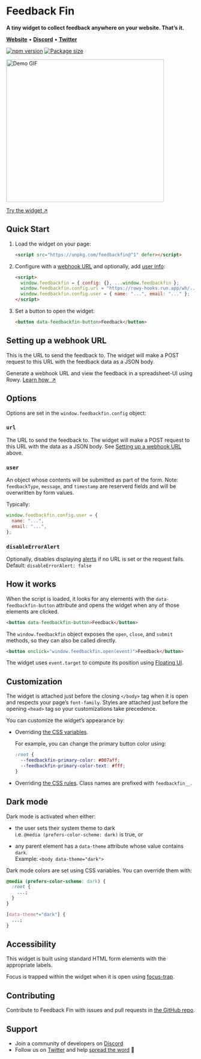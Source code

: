 # Feedback Fin

**A tiny widget to collect feedback anywhere on your website. That’s it.**

<p>
    <a target="_blank" rel="noopener" href="http://www.feedbackfin.com"><b>Website</b></a> •
    <a target="_blank" rel="noopener" href="https://discord.gg/fjBugmvzZP"><b>Discord</b></a> • 
    <a target="_blank" rel="noopener" href="https://twitter.com/rowyio"><b>Twitter</b></a>
</p>

[![npm version](https://badgen.net/npm/v/feedbackfin)](https://www.npmjs.com/package/feedbackfin)
[![Package size](https://badgen.net/bundlephobia/minzip/feedbackfin)](https://bundlephobia.com/result?p=feedbackfin)

<a href="https://feedbackfin.com" target="_blank" rel="noopener">
  <img src="https://user-images.githubusercontent.com/27017118/160980505-edf2c161-730d-4ba1-9ae2-2a0a01454954.gif" width="420" height="380" alt="Demo GIF" />
</a>

[Try the widget&nbsp;&UpperRightArrow;](https://feedbackfin.com)

## Quick Start

1. Load the widget on your page:

   ```html
   <script src="https://unpkg.com/feedbackfin@^1" defer></script>
   ```

2. Configure with a
   [webhook URL](https://github.com/rowyio/feedbackfin/edit/main/README.md#setting-up-a-webhook-url)
   and optionally, add
   [user info](https://github.com/rowyio/feedbackfin/edit/main/README.md#user):

   ```html
   <script>
     window.feedbackfin = { config: {}, ...window.feedbackfin };
     window.feedbackfin.config.url = "https://rowy-hooks.run.app/wh/...";
     window.feedbackfin.config.user = { name: "...", email: "..." };
   </script>
   ```

3. Set a button to open the widget:
   ```html
   <button data-feedbackfin-button>Feedback</button>
   ```

## Setting up a webhook URL

This is the URL to send the feedback to. The widget will make a POST request to
this URL with the feedback data as a JSON body.

Generate a webhook URL and view the feedback in a spreadsheet-UI using Rowy.
[Learn how &nbsp;&UpperRightArrow;](https://feedbackfin.com/setup)

## Options

Options are set in the `window.feedbackfin.config` object:

### `url`

The URL to send the feedback to. The widget will make a POST request to this URL
with the data as a JSON body. See
[Setting up a webhook URL](https://github.com/rowyio/feedbackfin/edit/main/README.md#setting-up-a-webhook-url)
above.

### `user`

An object whose contents will be submitted as part of the form. Note:
`feedbackType`, `message`, and `timestamp` are reserverd fields and will be
overwritten by form values.

Typically:

```js
window.feedbackfin.config.user = {
  name: "...",
  email: "...",
};
```

### `disableErrorAlert`

Optionally, disables displaying
[alerts](https://developer.mozilla.org/en-US/docs/Web/API/Window/alert) if no
URL is set or the request fails. Default: `disableErrorAlert: false`

## How it works

When the script is loaded, it looks for any elements with the
`data-feedbackfin-button` attribute and opens the widget when any of those
elements are clicked.

```html
<button data-feedbackfin-button>Feedback</button>
```

The `window.feedbackfin` object exposes the `open`, `close`, and `submit`
methods, so they can also be called directly.

```html
<button onclick="window.feedbackfin.open(event)">Feedback</button>
```

The widget uses `event.target` to compute its position using
[Floating UI](https://floating-ui.com/).

## Customization

The widget is attached just before the closing `</body>` tag when it is open and
respects your page’s `font-family`. Styles are attached just before the opening
`<head>` tag so your customizations take precedence.

You can customize the widget’s appearance by:

- Overriding
  [the CSS variables](https://github.com/rowyio/feedbackfin/blob/main/src/form.css).

  For example, you can change the primary button color using:

  ```css
  :root {
    --feedbackfin-primary-color: #007aff;
    --feedbackfin-primary-color-text: #fff;
  }
  ```

- Overriding
  [the CSS rules](https://github.com/rowyio/feedbackfin/blob/main/src/form.css).
  Class names are prefixed with `feedbackfin__`.

## Dark mode

Dark mode is activated when either:

- the user sets their system theme to dark  
  i.e. `@media (prefers-color-scheme: dark)` is true, or

- any parent element has a `data-theme` attribute whose value contains `dark`.  
  Example: `<body data-theme="dark">`

Dark mode colors are set using CSS variables. You can override them with:

```css
@media (prefers-color-scheme: dark) {
  :root {
    ...;
  }
}

[data-theme*="dark"] {
  ...;
}
```

## Accessibility

This widget is built using standard HTML form elements with the appropriate
labels.

Focus is trapped within the widget when it is open using
[focus-trap](https://github.com/focus-trap/focus-trap).

## Contributing

Contribute to Feedback Fin with issues and pull requests in
[the GitHub repo](https://github.com/rowyio/feedbackfin).

## Support

- Join a community of developers on [Discord](https://discord.gg/fjBugmvzZP)
- Follow us on [Twitter](https://twitter.com/rowyio) and help
  [spread the word](https://twitter.com/intent/tweet?text=Came%20across%20this%20cute,%20tiny%20widget%20to%20collect%20feedback%20anywhere%20on%20your%20website.%0a%0aOpen-source,%20free,%20and%20fully%20customizable.%0a%0ahttp://www.feedbackfin.com/)
  🙏
